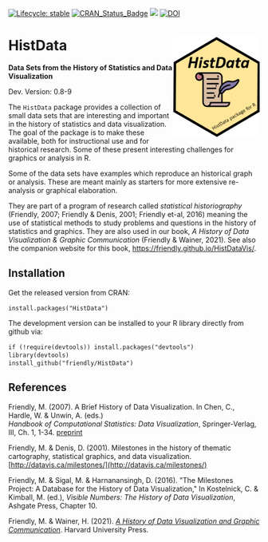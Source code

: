 <!-- badges: start -->
[![Lifecycle: stable](https://img.shields.io/badge/lifecycle-stable-brightgreen.svg)](https://lifecycle.r-lib.org/articles/stages.html#stable)
[![CRAN_Status_Badge](http://www.r-pkg.org/badges/version/HistData)](https://cran.r-project.org/package=HistData)
[![](http://cranlogs.r-pkg.org/badges/grand-total/HistData)](https://cran.r-project.org/package=HistData)
[![DOI](https://zenodo.org/badge/106572219.svg)](https://zenodo.org/badge/latestdoi/106572219)
<!-- badges: end -->


# HistData  <img src="man/figures/HistData-logo.png" align="right" height="200px" />
**Data Sets from the History of Statistics and Data Visualization**

Dev. Version: 0.8-9

The `HistData` package provides a collection of small data sets
that are interesting and important in the history of statistics and data
visualization. The goal of the package is to make these available, both for
instructional use and for historical research. Some of these present interesting
challenges for graphics or analysis in R.

Some of the data sets have examples which reproduce an historical graph or analysis.
These are meant mainly as starters for more extensive re-analysis or graphical
elaboration. 

They are part of a program of research called *statistical historiography*
(Friendly, 2007; Friendly & Denis, 2001; Friendly et-al, 2016)
meaning the use of statistical methods to study problems and questions in the
history of statistics and graphics. They are also used in our book,
_A History of Data Visualization & Graphic Communication_
(Friendly & Wainer, 2021). See also the companion website for this book,
https://friendly.github.io/HistDataVis/.

## Installation

Get the released version from CRAN:

    install.packages("HistData")

The development version can be installed to your R library directly from github via:

    if (!require(devtools)) install.packages("devtools")
    library(devtools)
    install_github("friendly/HistData")



## References

Friendly, M. (2007). A Brief History of Data Visualization.
In Chen, C., Hardle, W. & Unwin, A. (eds.)  
*Handbook of Computational Statistics: Data Visualization*, Springer-Verlag, III, Ch. 1, 1-34.
[preprint](http://datavis.ca/papers/hbook.pdf)

Friendly, M. & Denis, D. (2001).
Milestones in the history of thematic cartography, statistical graphics, and data visualization.
[http://datavis.ca/milestones/](http://datavis.ca/milestones/)

Friendly, M. & Sigal, M. & Harnanansingh, D. (2016).
"The Milestones Project: A Database for the History of Data Visualization,"
In Kostelnick, C. & Kimball, M. (ed.), *Visible Numbers: The History of Data Visualization*, Ashgate Press, Chapter 10.

Friendly, M. & Wainer, H. (2021). [*A History of Data Visualization and Graphic Communication*](https://www.hup.harvard.edu/catalog.php?isbn=9780674975231).
Harvard University Press.

